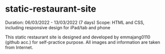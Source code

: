 # static-restaurant-site
Duration: 06/03/2022 - 13/03/2022 (7 days)
Scope: HTML and CSS, including responsive design for iPad/tab and phone 



This static restaurant site is designed and developed by emmajang0110 (github acc.) for self-practice purpose. 
All images and information are taken from Internet. 